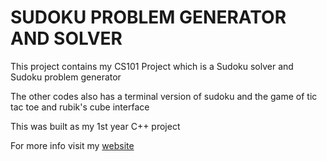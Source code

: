 # SUDOKU PROBLEM GENERATOR AND SOLVER

This project contains my CS101 Project which is a Sudoku solver and Sudoku problem generator

The other codes also has a terminal version of sudoku and the game of tic tac toe and rubik's cube interface

This was built as my 1st year C++ project

For more info visit my [website](http://www.prateekchandan.me)
